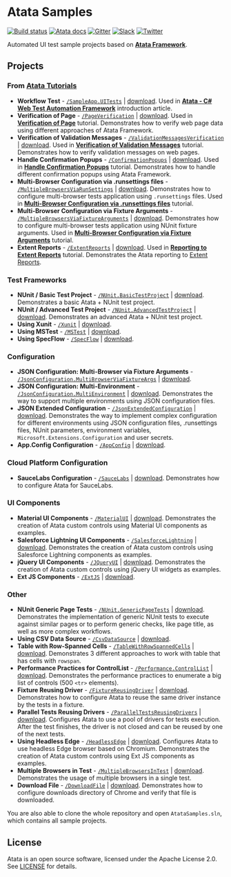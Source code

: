 # Atata Samples

[![Build status](https://dev.azure.com/atata-framework/atata-samples/_apis/build/status/atata-samples-ci?branchName=master)](https://dev.azure.com/atata-framework/atata-samples/_build/latest?definitionId=30&branchName=master)
[![Atata docs](https://img.shields.io/badge/docs-Atata_Framework-orange.svg)](https://atata.io)
[![Gitter](https://badges.gitter.im/atata-framework/atata.svg)](https://gitter.im/atata-framework/atata)
[![Slack](https://img.shields.io/badge/join-Slack-green.svg?colorB=4EB898)](https://join.slack.com/t/atata-framework/shared_invite/zt-5j3lyln7-WD1ZtMDzXBhPm0yXLDBzbA)
[![Twitter](https://img.shields.io/badge/follow-@AtataFramework-blue.svg)](https://twitter.com/AtataFramework)

Automated UI test sample projects based on **[Atata Framework](https://atata.io)**.

## Projects

### From [Atata Tutorials](https://atata.io/tutorials/)

- **Workflow Test** - [`/SampleApp.UITests`](../../tree/main/SampleApp.UITests)
  | [download](../../raw/main/_archives/SampleApp.UITests.zip).
  Used in **[Atata - C# Web Test Automation Framework](https://www.codeproject.com/Articles/1158365/Atata-New-Test-Automation-Framework)** introduction article.
- **Verification of Page** - [`/PageVerification`](../../tree/main/PageVerification)
  | [download](../../raw/main/_archives/PageVerification.zip).
  Used in **[Verification of Page](https://atata.io/tutorials/verification-of-page/)** tutorial.
  Demonstrates how to verify web page data using different approaches of Atata Framework.
- **Verification of Validation Messages** - [`/ValidationMessagesVerification`](../../tree/main/ValidationMessagesVerification)
  | [download](../../raw/main/_archives/ValidationMessagesVerification.zip).
  Used in **[Verification of Validation Messages](https://atata.io/tutorials/verification-of-validation-messages/)** tutorial.
  Demonstrates how to verify validation messages on web pages.
- **Handle Confirmation Popups** - [`/ConfirmationPopups`](../../tree/main/ConfirmationPopups)
  | [download](../../raw/main/_archives/ConfirmationPopups.zip).
  Used in **[Handle Confirmation Popups](https://atata.io/tutorials/handle-confirmation-popups/)** tutorial.
  Demonstrates how to handle different confirmation popups using Atata Framework.
- **Multi-Browser Configuration via .runsettings files** - [`/MultipleBrowsersViaRunSettings`](../../tree/main/MultipleBrowsersViaRunSettings)
  | [download](../../raw/main/_archives/MultipleBrowsersViaRunSettings.zip).
  Demonstrates how to configure multi-browser tests application using `.runsettings` files.
  Used in **[Multi-Browser Configuration via .runsettings files](https://atata.io/tutorials/multi-browser-configuration-via-runsettings-files/)** tutorial.
- **Multi-Browser Configuration via Fixture Arguments** - [`/MultipleBrowsersViaFixtureArguments`](../../tree/main/MultipleBrowsersViaFixtureArguments)
  | [download](../../raw/main/_archives/MultipleBrowsersViaFixtureArguments.zip).
  Demonstrates how to configure multi-browser tests application using NUnit fixture arguments.
  Used in **[Multi-Browser Configuration via Fixture Arguments](https://atata.io/tutorials/multi-browser-configuration-via-fixture-arguments/)** tutorial.
- **Extent Reports** - [`/ExtentReports`](../../tree/main/ExtentReports)
  | [download](../../raw/main/_archives/ExtentReports.zip).
  Used in **[Reporting to Extent Reports](https://atata.io/tutorials/reporting-to-extentreports/)** tutorial.
  Demonstrates the Atata reporting to [Extent Reports](https://extentreports.com/).

### Test Frameworks

- **NUnit / Basic Test Project** - [`/NUnit.BasicTestProject`](../../tree/main/NUnit.BasicTestProject)
  | [download](../../raw/main/_archives/NUnit.BasicTestProject.zip).
  Demonstrates a basic Atata + NUnit test project.
- **NUnit / Advanced Test Project** - [`/NUnit.AdvancedTestProject`](../../tree/main/NUnit.AdvancedTestProject)
  | [download](../../raw/main/_archives/NUnit.AdvancedTestProject.zip).
  Demonstrates an advanced Atata + NUnit test project.
- **Using Xunit** - [`/Xunit`](../../tree/main/Xunit)
  | [download](../../raw/main/_archives/Xunit.zip).
- **Using MSTest** - [`/MSTest`](../../tree/main/MSTest)
  | [download](../../raw/main/_archives/MSTest.zip).
- **Using SpecFlow** - [`/SpecFlow`](../../tree/main/SpecFlow)
  | [download](../../raw/main/_archives/SpecFlow.zip).

### Configuration

- **JSON Configuration: Multi-Browser via Fixture Arguments** - [`/JsonConfiguration.MultiBrowserViaFixtureArgs`](../../tree/main/JsonConfiguration.MultiBrowserViaFixtureArgs)
  | [download](../../raw/main/_archives/JsonConfiguration.MultiBrowserViaFixtureArgs.zip).
- **JSON Configuration: Multi-Environment** - [`/JsonConfiguration.MultiEnvironment`](../../tree/main/JsonConfiguration.MultiEnvironment)
  | [download](../../raw/main/_archives/JsonConfiguration.MultiEnvironment.zip).
  Demonstrates the way to support multiple environments using JSON configuration files.
- **JSON Extended Configuration** - [`/JsonExtendedConfiguration`](../../tree/main/JsonExtendedConfiguration)
  | [download](../../raw/main/_archives/JsonExtendedConfiguration.zip).
  Demonstrates the way to implement complex configuration for different environments using
  JSON configuration files, .runsettings files, NUnit parameters, environment variables, `Microsoft.Extensions.Configuration` and user secrets.
- **App.Config Configuration** - [`/AppConfig`](../../tree/main/AppConfig)
  | [download](../../raw/main/_archives/AppConfig.zip).

### Cloud Platform Configuration

- **SauceLabs Configuration** - [`/SauceLabs`](../../tree/main/SauceLabs)
  | [download](../../raw/main/_archives/SauceLabs.zip).
  Demonstrates how to configure Atata for SauceLabs.

### UI Components

- **Material UI Components** - [`/MaterialUI`](../../tree/main/MaterialUI)
  | [download](../../raw/main/_archives/MaterialUI.zip).
  Demonstrates the creation of Atata custom controls using Material UI components as examples.
- **Salesforce Lightning UI Components** - [`/SalesforceLightning`](../../tree/main/SalesforceLightning)
  | [download](../../raw/main/_archives/SalesforceLightning.zip).
  Demonstrates the creation of Atata custom controls using Salesforce Lightning components as examples.
- **jQuery UI Components** - [`/JQueryUI`](../../tree/main/JQueryUI)
  | [download](../../raw/main/_archives/JQueryUI.zip).
  Demonstrates the creation of Atata custom controls using jQuery UI widgets as examples.
- **Ext JS Components** - [`/ExtJS`](../../tree/main/ExtJS)
  | [download](../../raw/main/_archives/JQueryUI.zip).

### Other

- **NUnit Generic Page Tests** - [`/NUnit.GenericPageTests`](../../tree/main/NUnit.GenericPageTests)
  | [download](../../raw/main/_archives/NUnit.GenericPageTests.zip).
  Demonstrates the implementation of generic NUnit tests to execute against similar pages or to perform generic checks,
  like page title, as well as more complex workflows.
- **Using CSV Data Source** - [`/CsvDataSource`](../../tree/main/CsvDataSource)
  | [download](../../raw/main/_archives/CsvDataSource.zip).
- **Table with Row-Spanned Cells** - [`/TableWithRowSpannedCells`](../../tree/main/TableWithRowSpannedCells)
  | [download](../../raw/main/_archives/TableWithRowSpannedCells.zip).
  Demonstrates 3 different approaches to work with table that has cells with `rowspan`.
- **Performance Practices for ControlList** - [`/Performance.ControlList`](../../tree/main/Performance.ControlList)
  | [download](../../raw/main/_archives/Performance.ControlList.zip).
  Demonstrates the performance practices to enumerate a big list of controls (500 `<tr>` elements).
- **Fixture Reusing Driver** - [`/FixtureReusingDriver`](../../tree/main/FixtureReusingDriver)
  | [download](../../raw/main/_archives/FixtureReusingDriver.zip).
  Demonstrates how to configure Atata to reuse the same driver instance by the tests in a fixture.
- **Parallel Tests Reusing Drivers** - [`/ParallelTestsReusingDrivers`](../../tree/main/ParallelTestsReusingDrivers)
  | [download](../../raw/main/_archives/ParallelTestsReusingDrivers.zip).
  Configures Atata to use a pool of drivers for tests execution.
  After the test finishes, the driver is not closed and can be reused by one of the next tests.
- **Using Headless Edge** - [`/HeadlessEdge`](../../tree/main/HeadlessEdge)
  | [download](../../raw/main/_archives/HeadlessEdge.zip).
  Configures Atata to use headless Edge browser based on Chromium.
  Demonstrates the creation of Atata custom controls using Ext JS components as examples.
- **Multiple Browsers in Test** - [`/MultipleBrowsersInTest`](../../tree/main/MultipleBrowsersInTest)
  | [download](../../raw/main/_archives/MultipleBrowsersInTest.zip).
  Demonstrates the usage of multiple browsers in a single test.
- **Download File** - [`/DownloadFile`](../../tree/main/DownloadFile)
  | [download](../../raw/main/_archives/DownloadFile.zip).
  Demonstrates how to configure downloads directory of Chrome and verify that file is downloaded.

You are also able to clone the whole repository and open `AtataSamples.sln`,
which contains all sample projects.

## License

Atata is an open source software, licensed under the Apache License 2.0.
See [LICENSE](LICENSE) for details.
